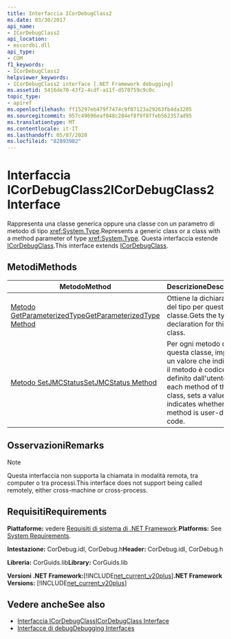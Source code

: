 ```yaml
---
title: Interfaccia ICorDebugClass2
ms.date: 03/30/2017
api_name:
- ICorDebugClass2
api_location:
- mscordbi.dll
api_type:
- COM
f1_keywords:
- ICorDebugClass2
helpviewer_keywords:
- ICorDebugClass2 interface [.NET Framework debugging]
ms.assetid: 5416de70-43f2-4cdf-a11f-d570759c9c0c
topic_type:
- apiref
ms.openlocfilehash: ff15297eb479f7474c9f07123a29263fb4da3205
ms.sourcegitcommit: 957c49696eaf048c284ef8f9f8ffeb562357ad95
ms.translationtype: MT
ms.contentlocale: it-IT
ms.lasthandoff: 05/07/2020
ms.locfileid: "82893982"
---
```

# <a name="icordebugclass2-interface"></a><span data-ttu-id="c2152-102">Interfaccia ICorDebugClass2</span><span class="sxs-lookup"><span data-stu-id="c2152-102">ICorDebugClass2 Interface</span></span>

<span data-ttu-id="c2152-103">Rappresenta una classe generica oppure una classe con un parametro di metodo di tipo <xref:System.Type>.</span><span class="sxs-lookup"><span data-stu-id="c2152-103">Represents a generic class or a class with a method parameter of type <xref:System.Type>.</span></span> <span data-ttu-id="c2152-104">Questa interfaccia estende [ICorDebugClass](icordebugclass-interface.md).</span><span class="sxs-lookup"><span data-stu-id="c2152-104">This interface extends [ICorDebugClass](icordebugclass-interface.md).</span></span>  
  
## <a name="methods"></a><span data-ttu-id="c2152-105">Metodi</span><span class="sxs-lookup"><span data-stu-id="c2152-105">Methods</span></span>  
  
|<span data-ttu-id="c2152-106">Metodo</span><span class="sxs-lookup"><span data-stu-id="c2152-106">Method</span></span>|<span data-ttu-id="c2152-107">Descrizione</span><span class="sxs-lookup"><span data-stu-id="c2152-107">Description</span></span>|  
|------------|-----------------|  
|[<span data-ttu-id="c2152-108">Metodo GetParameterizedType</span><span class="sxs-lookup"><span data-stu-id="c2152-108">GetParameterizedType Method</span></span>](icordebugclass2-getparameterizedtype-method.md)|<span data-ttu-id="c2152-109">Ottiene la dichiarazione del tipo per questa classe.</span><span class="sxs-lookup"><span data-stu-id="c2152-109">Gets the type declaration for this class.</span></span>|  
|[<span data-ttu-id="c2152-110">Metodo SetJMCStatus</span><span class="sxs-lookup"><span data-stu-id="c2152-110">SetJMCStatus Method</span></span>](icordebugclass2-setjmcstatus-method.md)|<span data-ttu-id="c2152-111">Per ogni metodo di questa classe, imposta un valore che indica se il metodo è codice definito dall'utente.</span><span class="sxs-lookup"><span data-stu-id="c2152-111">For each method of this class, sets a value that indicates whether the method is user-defined code.</span></span>|  
  
## <a name="remarks"></a><span data-ttu-id="c2152-112">Osservazioni</span><span class="sxs-lookup"><span data-stu-id="c2152-112">Remarks</span></span>  
  
> [!NOTE]
> <span data-ttu-id="c2152-113">Questa interfaccia non supporta la chiamata in modalità remota, tra computer o tra processi.</span><span class="sxs-lookup"><span data-stu-id="c2152-113">This interface does not support being called remotely, either cross-machine or cross-process.</span></span>  
  
## <a name="requirements"></a><span data-ttu-id="c2152-114">Requisiti</span><span class="sxs-lookup"><span data-stu-id="c2152-114">Requirements</span></span>  
 <span data-ttu-id="c2152-115">**Piattaforme:** vedere [Requisiti di sistema di .NET Framework](../../get-started/system-requirements.md).</span><span class="sxs-lookup"><span data-stu-id="c2152-115">**Platforms:** See [System Requirements](../../get-started/system-requirements.md).</span></span>  
  
 <span data-ttu-id="c2152-116">**Intestazione:** CorDebug.idl, CorDebug.h</span><span class="sxs-lookup"><span data-stu-id="c2152-116">**Header:** CorDebug.idl, CorDebug.h</span></span>  
  
 <span data-ttu-id="c2152-117">**Libreria:** CorGuids.lib</span><span class="sxs-lookup"><span data-stu-id="c2152-117">**Library:** CorGuids.lib</span></span>  
  
 <span data-ttu-id="c2152-118">**Versioni .NET Framework:**[!INCLUDE[net_current_v20plus](../../../../includes/net-current-v20plus-md.md)]</span><span class="sxs-lookup"><span data-stu-id="c2152-118">**.NET Framework Versions:** [!INCLUDE[net_current_v20plus](../../../../includes/net-current-v20plus-md.md)]</span></span>  
  
## <a name="see-also"></a><span data-ttu-id="c2152-119">Vedere anche</span><span class="sxs-lookup"><span data-stu-id="c2152-119">See also</span></span>

- [<span data-ttu-id="c2152-120">Interfaccia ICorDebugClass</span><span class="sxs-lookup"><span data-stu-id="c2152-120">ICorDebugClass Interface</span></span>](icordebugclass-interface.md)
- [<span data-ttu-id="c2152-121">Interfacce di debug</span><span class="sxs-lookup"><span data-stu-id="c2152-121">Debugging Interfaces</span></span>](debugging-interfaces.md)
